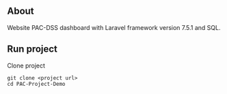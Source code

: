 ## About

Website PAC-DSS dashboard with Laravel framework version 7.5.1 and SQL.

## Run project

Clone project

```
git clone <project url>
cd PAC-Project-Demo
```
